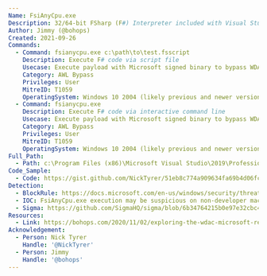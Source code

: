```yaml
---
Name: FsiAnyCpu.exe
Description: 32/64-bit FSharp (F#) Interpreter included with Visual Studio.
Author: Jimmy (@bohops)
Created: 2021-09-26
Commands:
  - Command: fsianycpu.exe c:\path\to\test.fsscript
    Description: Execute F# code via script file
    Usecase: Execute payload with Microsoft signed binary to bypass WDAC policies
    Category: AWL Bypass
    Privileges: User
    MitreID: T1059
    OperatingSystem: Windows 10 2004 (likely previous and newer versions as well)
  - Command: fsianycpu.exe
    Description: Execute F# code via interactive command line
    Usecase: Execute payload with Microsoft signed binary to bypass WDAC policies
    Category: AWL Bypass
    Privileges: User
    MitreID: T1059
    OperatingSystem: Windows 10 2004 (likely previous and newer versions as well)
Full_Path:
  - Path: c:\Program Files (x86)\Microsoft Visual Studio\2019\Professional\Common7\IDE\CommonExtensions\Microsoft\FSharp\fsianycpu.exe
Code_Sample:
  - Code: https://gist.github.com/NickTyrer/51eb8c774a909634fa69b4d06fc79ae1
Detection:
  - BlockRule: https://docs.microsoft.com/en-us/windows/security/threat-protection/windows-defender-application-control/microsoft-recommended-block-rules
  - IOC: FsiAnyCpu.exe execution may be suspicious on non-developer machines
  - Sigma: https://github.com/SigmaHQ/sigma/blob/6b34764215b0e97e32cbc4c6325fc933d2695c3a/rules/windows/process_creation/proc_creation_win_lolbin_fsharp_interpreters.yml
Resources:
  - Link: https://bohops.com/2020/11/02/exploring-the-wdac-microsoft-recommended-block-rules-part-ii-wfc-fsi/
Acknowledgement:
  - Person: Nick Tyrer
    Handle: '@NickTyrer'
  - Person: Jimmy
    Handle: '@bohops'
---
```

